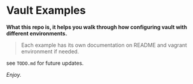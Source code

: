 # Vault Examples

**What this repo is, it helps you walk through how configuring vault with different environments.**

>Each example has its own documentation on README and vagrant environment if needed.

see `TODO.md` for future updates. 

*Enjoy.*
